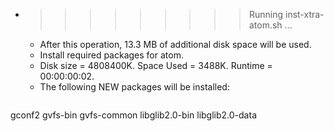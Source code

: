 * >>>>>>>>> Running inst-xtra-atom.sh ...
  * After this operation, 13.3 MB of additional disk space will be used.
  * Install required packages for atom.
  * Disk size = 4808400K. Space Used = 3488K. Runtime = 00:00:00:02.
  * The following NEW packages will be installed:
  ```bash
gconf2 gvfs-bin gvfs-common libglib2.0-bin libglib2.0-data
  ```

